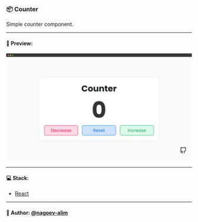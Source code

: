 ### 📦 Counter

Simple counter component.

---
#### 🌄 Preview:
![App Screenshot](src/assets/images/preview/preview.png)

-----

#### 💻 Stack:

- [React](https://ru.reactjs.org/)

-----
#### 🙌 Author: [@nagoev-alim](https://github.com/nagoev-alim)
